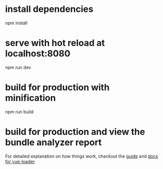 # install dependencies
npm install

# serve with hot reload at localhost:8080
npm run dev

# build for production with minification
npm run build

# build for production and view the bundle analyzer report

For detailed explanation on how things work, checkout the [guide](http://vuejs-templates.github.io/webpack/) and [docs for vue-loader](http://vuejs.github.io/vue-loader).
